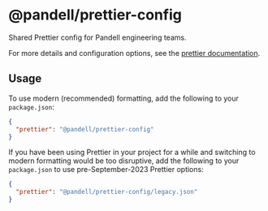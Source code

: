 # @pandell/prettier-config

Shared Prettier config for Pandell engineering teams.

For more details and configuration options, see the [prettier documentation](https://prettier.io/docs/en/configuration.html).

## Usage

To use modern (recommended) formatting, add the following to your `package.json`:

```json
{
  "prettier": "@pandell/prettier-config"
}
```

If you have been using Prettier in your project for a while and switching to modern
formatting would be too disruptive, add the following to your `package.json` to use
pre-September-2023 Prettier options:

```json
{
  "prettier": "@pandell/prettier-config/legacy.json"
}
```

